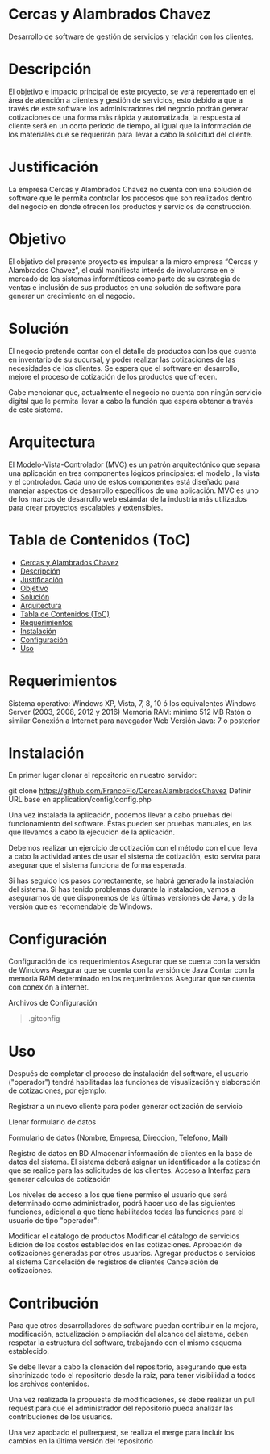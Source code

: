 # Cercas y Alambrados Chavez
Desarrollo de software de gestión de servicios y relación con los clientes.

# Descripción
El objetivo e impacto principal de este proyecto, se verá reperentado en el área de atención a clientes y gestión de servicios, esto debido a que a través de este software los administradores del negocio podrán generar cotizaciones de una forma más rápida y automatizada, la respuesta al cliente será en un corto periodo de tiempo, al igual que la información de los materiales que se requerirán para llevar a cabo la solicitud del cliente.

# Justificación
La empresa Cercas y Alambrados Chavez no cuenta con una solución de software que le permita controlar los procesos que son realizados dentro del negocio en donde ofrecen los productos y servicios de construcción.

# Objetivo
El objetivo del presente proyecto es impulsar a la micro empresa “Cercas y Alambrados Chavez”, el cuál manifiesta interés de involucrarse en el mercado de los sistemas informáticos como parte de su estrategia de ventas e inclusión de sus productos en una solución de software para generar un crecimiento en el negocio.

# Solución
El negocio pretende contar con el detalle de productos con los que cuenta en inventario de su sucursal, y poder realizar las  cotizaciones de las necesidades de los clientes. Se espera que el software en desarrollo,  mejore el proceso de cotización de los productos que ofrecen.

Cabe mencionar que, actualmente el negocio no cuenta con ningún servicio digital que le permita llevar a cabo la función que espera obtener a través de este sistema.

# Arquitectura
El Modelo-Vista-Controlador (MVC) es un patrón arquitectónico que separa una aplicación en tres componentes lógicos principales: el modelo , la vista y el controlador. Cada uno de estos componentes está diseñado para manejar aspectos de desarrollo específicos de una aplicación. MVC es uno de los marcos de desarrollo web estándar de la industria más utilizados para crear proyectos escalables y extensibles.

# Tabla de Contenidos (ToC)
- [Cercas y Alambrados Chavez](#cercas-y-alambrados-chavez)
- [Descripción](#descripci-n)
- [Justificación](#justificaci-n)
- [Objetivo](#objetivo)
- [Solución](#soluci-n)
- [Arquitectura](#arquitectura)
- [Tabla de Contenidos (ToC)](#tabla-de-contenidos--toc-)
- [Requerimientos](#requerimientos)
- [Instalación](#instalaci-n)
- [Configuración](#configuraci-n)
- [Uso](#uso)

# Requerimientos
Sistema operativo: Windows XP, Vista, 7, 8, 10 ó los equivalentes Windows Server (2003, 2008, 2012 y 2016)
Memoria RAM: mínimo 512 MB
Ratón o similar
Conexión a Internet para navegador Web
Versión Java: 7 o posterior

# Instalación
En primer lugar clonar el repositorio en nuestro servidor:

git clone https://github.com/FrancoFlo/CercasAlambradosChavez
Definir URL base en application/config/config.php

Una vez instalada la aplicación, podemos llevar a cabo pruebas del funcionamiento del software. Éstas pueden ser pruebas manuales, en las que llevamos a cabo la ejecucion de la aplicación.

Debemos realizar un ejercicio de cotización con el método con el que lleva a cabo la actividad antes de usar el sistema de cotización, esto servira para asegurar que el sistema funciona de forma esperada.

Si has seguido los pasos correctamente, se habrá generado la instalación del sistema. Si has tenido problemas durante la instalación, vamos a asegurarnos de que disponemos de las últimas versiones de Java, y de la versión que es recomendable de Windows.

# Configuración
Configuración de los requerimientos
  Asegurar que se cuenta con la versión de Windows
  Asegurar que se cuenta con la versión de Java
  Contar con la memoria RAM determinado en los requerimientos
  Asegurar que se cuenta con conexión a internet.
  
Archivos de Configuración
  > .gitconfig
  
# Uso
Después de completar el proceso de instalación del software, el usuario ("operador") tendrá habilitadas las funciones de visualización y elaboración de cotizaciones, por ejemplo:

  Registrar a un nuevo cliente para poder generar cotización de servicio
  
  Llenar formulario de datos
  
  Formulario de datos (Nombre, Empresa, Direccion, Telefono, Mail)
  
  Registro de datos en BD
  Almacenar información de clientes en la base de datos del sistema.
  El sistema deberá asignar un identificador a la cotización que se realice para las solicitudes de los clientes.
  Acceso a Interfaz para generar calculos de cotización
 
Los niveles de acceso a los que tiene permiso el usuario que será determinado como administrador, podrá hacer uso de las siguientes funciones, adicional a que tiene habilitados todas las funciones para el usuario de tipo "operador":

 Modificar el cátalogo de productos
 Modificar el cátalogo de servicios
 Edición de los costos establecidos en las cotizaciones.
 Aprobación de cotizaciones generadas por otros usuarios.
 Agregar productos o servicios al sistema
 Cancelación de registros de clientes
 Cancelación de cotizaciones.

# Contribución
Para que otros desarrolladores de software puedan contribuir en la mejora, modificación, actualización o ampliación del alcance del sistema, deben respetar la estructura del software, trabajando con el mismo esquema establecido.

Se debe llevar a cabo la clonación del repositorio, asegurando que esta sincrinizado todo el repositorio desde la raiz, para tener visibilidad a todos los archivos contenidos.

Una vez realizada la propuesta de modificaciones, se debe realizar un pull request para que el administrador del repositorio pueda analizar las contribuciones de los usuarios.

Una vez aprobado el pullrequest, se realiza el merge para incluir los cambios en la última versión del repositorio


  

